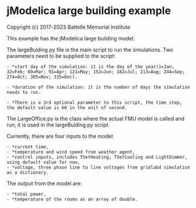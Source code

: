 # jModelica large building example

Copyright (c) 2017-2023 Battelle Memorial Institute

This example has the jModelica large building model. 

The largeBulding.py file is the main script to run the simulations. Two parameters need to be supplied to the script: 
	
	- *start day of the simulation: it is the day of the year(1=Jan; 32=Feb; 60=Mar; 91=Apr; 121=May; 152=Jun; 182=Jul; 213=Aug; 244=Sep; 274=Oct; 305=Nov; 335=Dec). 

	- *duration of the simulation: it is the number of days the simulation needs to run.

	- *There is a 3rd optional parameter to this script, the time step, the default value is 60 in the unit of second.

The LargeOffice.py is the class where the actual FMU model is called and run, it is used in the largeBulding.py script. 

Currently, there are four inputs to the model:

	- *current time,
	- *temperature and wind speed from weather agent,
	- *control inputs, includes TSetHeating, TSetCooling and LightDimmer, using default value for now,
	- *voltage, three phase line to line voltages from gridlabd simulation as a dictionary.

The output from the model are:

	- *total power,
	- *temperature of the rooms as an array of double.
